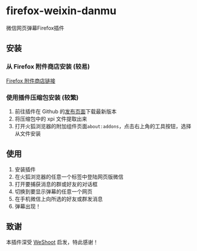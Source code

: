 # firefox-weixin-danmu

微信网页弹幕Firefox插件

## 安装

### 从 Firefox 附件商店安装 (较易)

[Firefox 附件商店链接](https://addons.mozilla.org/zh-CN/firefox/addon/weixin-danmu/)

### 使用插件压缩包安装 (较繁)

1. 前往插件在 Github 的[发布页面](https://github.com/aidistan/firefox-weixin-danmu/releases/latest)下载最新版本
2. 将压缩包中的 xpi 文件提取出来
3. 打开火狐浏览器的附加组件页面`about:addons`，点击右上角的工具按钮，选择从文件安装

## 使用

1. 安装插件
2. 在火狐浏览器的任意一个标签中登陆网页版微信
3. 打开要捕获消息的群或好友的对话框
4. 切换到要显示弹幕的任意一个网页
5. 在手机微信上向所选的好友或群发消息
6. 弹幕出现！

## 致谢

本插件深受 [WeShoot](https://github.com/Integ/WeShoot) 启发，特此感谢！
